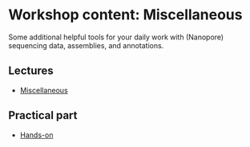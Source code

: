 # Workshop content: Miscellaneous

Some additional helpful tools for your daily work with (Nanopore) sequencing data, assemblies, and annotations.

## Lectures

* [Miscellaneous](https://docs.google.com/presentation/d/16oKJTsk0NX4w4TlfNGfJ1CZDW-CiDSXt-L-BqU3iLIc/edit?usp=sharing)

## Practical part

* [Hands-on](hands-on.md)